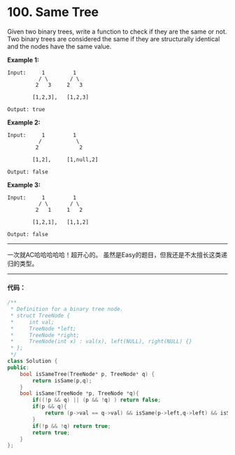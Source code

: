 # 100. Same Tree


Given two binary trees, write a function to check if they are the same or not.
Two binary trees are considered the same if they are structurally identical and the nodes have the same value.

**Example 1:**

    Input:     1         1
              / \       / \
             2   3     2   3
    
            [1,2,3],   [1,2,3]
    
    Output: true


**Example 2:**

    Input:     1         1
              /           \
             2             2
    
            [1,2],     [1,null,2]
    
    Output: false


**Example 3:**

    Input:     1         1
              / \       / \
             2   1     1   2
    
            [1,2,1],   [1,1,2]
    
    Output: false



---


一次就AC哈哈哈哈哈！超开心的。
虽然是Easy的题目，但我还是不太擅长这类递归的类型。

---


#### 代码：
```c++
/**
 * Definition for a binary tree node.
 * struct TreeNode {
 *     int val;
 *     TreeNode *left;
 *     TreeNode *right;
 *     TreeNode(int x) : val(x), left(NULL), right(NULL) {}
 * };
 */
class Solution {
public:
    bool isSameTree(TreeNode* p, TreeNode* q) {
        return isSame(p,q);
    }
    bool isSame(TreeNode *p, TreeNode *q){
        if((!p && q) || (p && !q) ) return false;
        if(p && q){
            return (p->val == q->val) && isSame(p->left,q->left) && isSame(p->right,q->right);
        }
        if(!p && !q) return true;
        return true;
    }
};

```

